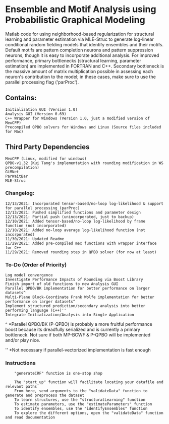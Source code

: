 # Ensemble and Motif Analysis using Probabilistic Graphical Modeling  
Matlab code for using neighborhood-based regularization for structural learning and parameter estimation via MLE-Struc to generate log-linear conditional random fielding models that identify ensembles and their motifs. Default motifs are pattern completion neurons and pattern suppression neurons, though it is easy to incorporate additional analysis. For improved performance, primary bottlenecks (structural learning, parameter estimation) are implemented in FORTRAN and C++. Secondary bottleneck is the massive amount of matrix multiplication possible in assessing each neuron's contribution to the model; in these cases, make sure to use the parallel processing flag ('parProc').

## Contains:  
    Initialization GUI (Version 1.0)  
    Analysis GUI (Version 0.69)  
    C++ Wrapper for Windows (Version 1.0, just a modified version of MexCPP)  
    Precompiled QPBO solvers for Windows and Linux (Source files included for Mac)  

## Third Party Dependencies  
    MexCPP (Linux, modified for windows)  
    QPBO-v1.32 (Kui Tang's implementation with rounding modification in WS precompilation)  
    GLMNet  
    ParWaitBar  
    MLE-Struc  

### Changelog: 
    12/13/2021: Incorporated tensor-based/no-loop log-likelihood & support for parallel processing (parProc)
    12/13/2021: Pushed simplified functions and parameter design
    12/13/2021: Partial push (unincorporated, just to backup)     
    12/10/2021: Added tensor-based/no-loop log-likelihood by frame function (not incorporated)      
    12/10/2021: Added no-loop average log-likelihood function (not incorporated)
    11/30/2021: Updated Readme        
    11/29/2021: Added pre-compiled mex functions with wrapper interface for C++   
    11/29/2021: Removed rounding step in QPBO solver (for now at least)  

### To-Do (Order of Priority)     
    Log model convergence     
    Investigate Performance Impacts of Rounding via Boost Library  
    Finish import of old functions to new Analysis GUI  
    Parallel QPBO/BK implementation for better performance on larger datasets^      
    Multi-Plane Block-Coordinate Frank Wolfe implementation for better performance on larger datasets^      
    Implement structured prediction/secondary analysis into better performing language (C++)''      
    Integrate Initialization/Analysis into Single Application     

^ *Parallel QPBO/BK (P-QPBO) is probably a more fruitful performance boost because its dreadfully serialized and is currently a primary bottleneck. Not sure if both MP-BCWF & P-QPBO will be implemented and/or play nice.     

'' *Not necessary if parallel-vectorized implementation is fast enough              


### Instructions
        "generateCRF" function is one-stop shop

        The "start_up" function will facilitate locating your datafile and relevant paths       
        From here, send arguments to the "validateData" function to generate and preprocess the dataset
        To learn structures, use the "structuralLearning" function
        To estimate parameters, use the "estimateParameters" function
        To identify ensembles, use the "identifyEnsembles" function
        To explore the different options, open the "validateData" function and read documentation
        
       
       
